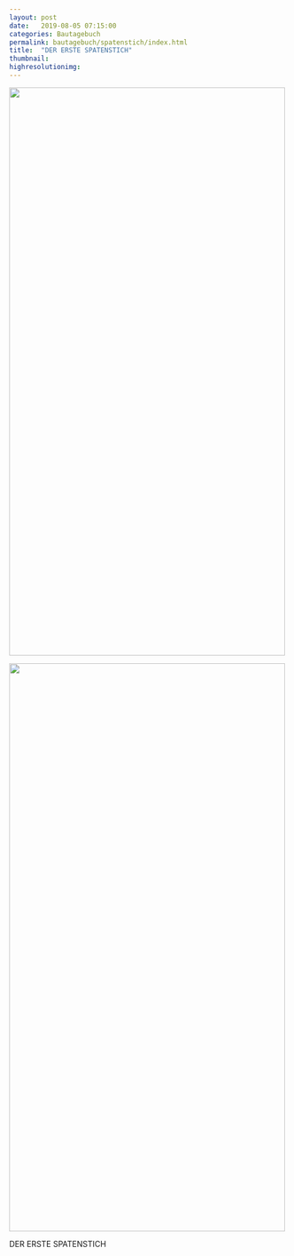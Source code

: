 ```yaml
---
layout: post
date:   2019-08-05 07:15:00
categories: Bautagebuch
permalink: bautagebuch/spatenstich/index.html
title:  "DER ERSTE SPATENSTICH"
thumbnail: 
highresolutionimg: 
---
```


<div class="entry-content">
<p><img data-attachment-id="359" data-permalink="./bautagebuch/spatenstich/attachment/20190806_222409/" data-orig-file="{{ site.GallerieDir }}/20190806_222409.jpg?fit=1960%2C4032&amp;ssl=1" data-orig-size="1960,4032" data-comments-opened="1" data-image-meta="{&quot;aperture&quot;:&quot;2.4&quot;,&quot;credit&quot;:&quot;&quot;,&quot;camera&quot;:&quot;SM-G960F&quot;,&quot;caption&quot;:&quot;&quot;,&quot;created_timestamp&quot;:&quot;1564988459&quot;,&quot;copyright&quot;:&quot;&quot;,&quot;focal_length&quot;:&quot;4.3&quot;,&quot;iso&quot;:&quot;100&quot;,&quot;shutter_speed&quot;:&quot;0.016666666666667&quot;,&quot;title&quot;:&quot;&quot;,&quot;orientation&quot;:&quot;0&quot;}" data-image-title="&#8222;Erster Spatenstich&#8220;" data-image-description data-medium-file="{{ site.GallerieDir }}/20190806_222409.jpg?fit=146%2C300&amp;ssl=1" data-large-file="{{ site.GallerieDir }}/20190806_222409.jpg?fit=498%2C1024&amp;ssl=1" loading="lazy" class="aligncenter size-large wp-image-359 jetpack-lazy-image" src="https://hausbau-blog.pfeiffer.world/rten/wp-content/uploads/2019/08/20190806_222409-498x1024.jpg?resize=498%2C1024&#038;ssl=1" alt width="498" height="1024" data-recalc-dims="1" data-lazy-srcset="{{ site.GallerieDir }}/20190806_222409.jpg?resize=498%2C1024&amp;ssl=1 498w, {{ site.GallerieDir }}/20190806_222409.jpg?resize=146%2C300&amp;ssl=1 146w, {{ site.GallerieDir }}/20190806_222409.jpg?resize=768%2C1580&amp;ssl=1 768w, {{ site.GallerieDir }}/20190806_222409.jpg?resize=131%2C270&amp;ssl=1 131w, {{ site.GallerieDir }}/20190806_222409.jpg?w=1960&amp;ssl=1 1960w, {{ site.GallerieDir }}/20190806_222409.jpg?w=1280&amp;ssl=1 1280w" data-lazy-sizes="(max-width: 498px) 100vw, 498px" data-lazy-src="https://hausbau-blog.pfeiffer.world/rten/wp-content/uploads/2019/08/20190806_222409-498x1024.jpg?resize=498%2C1024&amp;is-pending-load=1#038;ssl=1" srcset="data:image/gif;base64,./R0lGODlhAQABAIAAAAAAAP/yH5BAEAAAAALAAAAAABAAEAAAIBRAA7/index.html"></p>
<noscript><img data-attachment-id="359" data-permalink="./bautagebuch/spatenstich/attachment/20190806_222409/" data-orig-file="{{ site.GallerieDir }}/20190806_222409.jpg?fit=1960%2C4032&amp;ssl=1" data-orig-size="1960,4032" data-comments-opened="1" data-image-meta="{&quot;aperture&quot;:&quot;2.4&quot;,&quot;credit&quot;:&quot;&quot;,&quot;camera&quot;:&quot;SM-G960F&quot;,&quot;caption&quot;:&quot;&quot;,&quot;created_timestamp&quot;:&quot;1564988459&quot;,&quot;copyright&quot;:&quot;&quot;,&quot;focal_length&quot;:&quot;4.3&quot;,&quot;iso&quot;:&quot;100&quot;,&quot;shutter_speed&quot;:&quot;0.016666666666667&quot;,&quot;title&quot;:&quot;&quot;,&quot;orientation&quot;:&quot;0&quot;}" data-image-title="&#8222;Erster Spatenstich&#8220;" data-image-description="" data-medium-file="{{ site.GallerieDir }}/20190806_222409.jpg?fit=146%2C300&amp;ssl=1" data-large-file="{{ site.GallerieDir }}/20190806_222409.jpg?fit=498%2C1024&amp;ssl=1" loading="lazy" class="aligncenter size-large wp-image-359" src="https://hausbau-blog.pfeiffer.world/rten/wp-content/uploads/2019/08/20190806_222409-498x1024.jpg?resize=498%2C1024&#038;ssl=1" alt="" width="498" height="1024" srcset="{{ site.GallerieDir }}/20190806_222409.jpg?resize=498%2C1024&amp;ssl=1 498w, {{ site.GallerieDir }}/20190806_222409.jpg?resize=146%2C300&amp;ssl=1 146w, {{ site.GallerieDir }}/20190806_222409.jpg?resize=768%2C1580&amp;ssl=1 768w, {{ site.GallerieDir }}/20190806_222409.jpg?resize=131%2C270&amp;ssl=1 131w, {{ site.GallerieDir }}/20190806_222409.jpg?w=1960&amp;ssl=1 1960w, {{ site.GallerieDir }}/20190806_222409.jpg?w=1280&amp;ssl=1 1280w" sizes="(max-width: 498px) 100vw, 498px" data-recalc-dims="1"></noscript>

DER ERSTE SPATENSTICH

</div><!-- .entry-content -->
